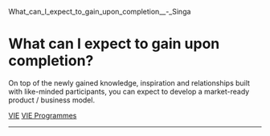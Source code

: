 What_can_I_expect_to_gain_upon_completion__-_Singa



What can I expect to gain upon completion?
==========================================

On top of the newly gained knowledge, inspiration and relationships built with like-minded participants, you can expect to develop a market-ready product / business model.

[VIE](https://www.sutd.edu.sg/tag/vie/) [VIE Programmes](https://www.sutd.edu.sg/tag/vie-programmes/)

---

